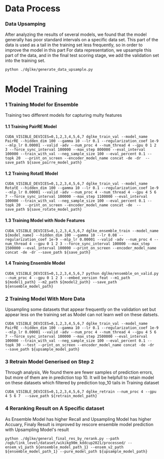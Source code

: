 # Data Process


###  Data Upsamping
After analyzing the results of several models, we found that the model generally has poor standard intervals on a specific data set. This part of the data is used as a tail in the training set less frequently, so in order to improve the model in this part For data representation, we upsample this part of the data, and in the final test scoring stage, we add the validation set into the training set.

```python ./dglke/generate_data_upsample.py```


# Model Training
### 1 Training Model for Ensemble
   Training two different models for capturing multy features
#### 1.1 Training PairRE Model
  ```CUDA_VISIBLE_DEVICES=0,1,2,3,4,5,6,7 dglke_train_val --model_name PairRE --hidden_dim 100 --gamma 10 --lr 0.1 --regularization_coef 1e-9 --mlp_lr 0.00001 --valid -adv --num_proc 4 --num_thread 4 --gpu 0 1 2 3 --force_sync_interval 100000 --max_step 800000 --eval_interval 100000 --train_with_val --neg_sample_size 100 --eval_percent 0.1 --topk 20  --print_on_screen --encoder_model_name concat -de -dr  --save_path ${save_pairre_model_path}```
#### 1.2 Training RotatE Model
  ```CUDA_VISIBLE_DEVICES=0,1,2,3,4,5,6,7 dglke_train_val --model_name RotatE --hidden_dim 100 --gamma 10 --lr 0.1 --regularization_coef 1e-9 --mlp_lr 0.00001 --valid -adv --num_proc 4 --num_thread 4 --gpu 4 5 6 7 --force_sync_interval 100000 --max_step 1100000 --eval_interval 100000 --train_with_val --neg_sample_size 100 --eval_percent 0.1 --topk 20  --print_on_screen --encoder_model_name concat -de  --save_path ${save_rotate_model_path}```

#### 1.3 Training Model with Node Features
``` 
CUDA_VISIBLE_DEVICES=0,1,2,3,4,5,6,7 dglke_ensemble_train --model_name ${model_name} --hidden_dim 100 --gamma 10 --lr 0.08 --regularization_coef 1e-9 --mlp_lr 0.00001 --valid -adv --num_proc 4 --num_thread 4 --gpu 0 1 2 3 --force_sync_interval 100000 --max_step 1500000 --eval_interval 100000 --print_on_screen --encoder_model_name concat -de -dr --save_path ${save_path}
```

#### 1.4 Training Ensemble Model
``` 
CUDA_VISIBLE_DEVICES=0,1,2,3,4,5,6,7 python dglke/ensemble_on_valid.py --num_proc 4 --gpu 0 1 2 3 --embed_version feat --m1_path ${model1_path} --m2_path ${model2_path} --save_path ${ensemble_model_path}
```


### 2 Training Model With More Data
   Upsampling some datasets that appear frequently on the validation set but appear less on the training set as Model can not learn well on these datsets.
   
   ```CUDA_VISIBLE_DEVICES=0,1,2,3,4,5,6,7 dglke_train_val --model_name PairRE --hidden_dim 100 --gamma 10 --lr 0.1 --regularization_coef 1e-9 --mlp_lr 0.00001 --valid -adv --num_proc 4 --num_thread 4 --gpu 4 5 6 7 --force_sync_interval 100000 --max_step 2500000 --eval_interval 100000 --train_with_val --neg_sample_size 100 --eval_percent 0.1 --topk 30 --test --print_on_screen --encoder_model_name concat -de -dr  --save_path ${upsample_model_path}```
   
### 3 Retrain Model Generised on Step 2
   Through analysis, We found there are fewer samples of prediction errors, but more of them are in prediction top 10. It will be helpfull to retain model on these datasets which filtered by prediction top_10 tails in Training dataset
   
   ```CUDA_VISIBLE_DEVICES=0,1,2,3,4,5,6,7 dglke_retrain --num_proc 4 --gpu 4 5 6 7  --save_path ${retrain_model_path}```
   
### 4 Reranking Result on A Specific dataset
  As Ensemble Model has higher Recall and Upsampling Model has higher Accuary, Finaly Result is improved by rescore ensemble model prediction with Upsampling Model's result
 
 ``` python ./dglke/general_final_res_by_rerank.py --path /ogb/link_level/dataset/wikikg90m_kddcup2021/processed/ --ensem_v1_path ${ensemble_model_path_1} --ensem_v2_path ${ensemble_model_path_1} --pure_model_path ${upsample_model_path} ```
